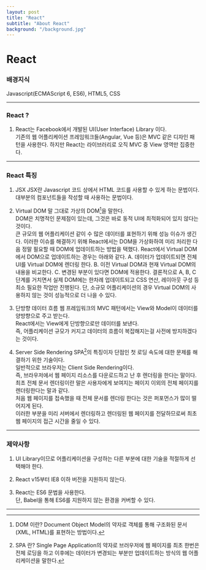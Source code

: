 ```yaml
---
layout: post
title: "React"
subtitle: "About React"
background: "/background.jpg"
---
```


# React

### 배경지식
Javascript(ECMAScript 6, ES6), HTML5, CSS

***

### React ?
1. React는 Facebook에서 개발된 UI(User Interface) Library 이다.  
기존의 웹 어플리케이션 프레임워크들(Angular, Vue 등)은 MVC 같은 디자인 패턴을 사용한다. 
하지만 React는 라이브러리로 오직 MVC 중 View 영역만 집중한다. 

***

### React 특징
1. JSX
JSX란 Javascript 코드 상에서 HTML 코드를 사용할 수 있게 하는 문법이다. 
대부분의 컴포넌트들을 작성할 때 사용하는 문법이다. 

2. Virtual DOM
말 그대로 가상의 DOM[^DOM]을 말한다.  
DOM은 치명적인 문제점이 있는데, 그것은 바로 동적 UI에 최적화되어 있지 않다는 것이다.  
큰 규모의 웹 어플리케이션 같이 수 많은 데이터를 표현하기 위해 성능 이슈가 생긴다. 
이러한 이슈를 해결하기 위해 React에서는 DOM을 가상화하여 미리 처리한 다음 정말 필요할 때 DOM에 업데이트하는 방법을 택했다. 
React에서 Virtual DOM에서 DOM으로 업데이트하는 경우는 아래와 같다. 
A. 데이터가 업데이트되면 전체 UI를 Virtual DOM에 렌더링 한다. 
B. 이전 Virtual DOM과 현재 Virtual DOM의 내용을 비교한다. 
C. 변경된 부분이 있다면 DOM에 적용한다. 
결론적으로 A, B, C 단계를 거치면서 실제 DOM에는 한차례 업데이트되고 CSS 연산, 레이아웃 구성 등 최소 필요한 작업만 진행된다. 
단, 소규모 어플리케이션의 경우 Virtual DOM의 사용하지 않는 것이 성능적으로 더 나을 수 있다. 

[^DOM]: DOM 이란? Document Object Model의 약자로 객체를 통해 구조화된 문서(XML, HTML)를 표현하는 방법이다. 

3. 단방향 데이터 흐름
웹 프레임워크의 MVC 패턴에서는 View와 Model이 데이터를 양방향으로 주고 받는다.  
React에서는 View에게 단방향으로만 데이터를 보낸다.  
즉, 어플리케이션 규모가 커지고 데이터의 흐름이 복잡해지는걸 사전에 방지하겠다는 것이다. 

4. Server Side Rendering
SPA[^SPA]의 특징이자 단점인 첫 로딩 속도에 대한 문제를 해결하기 위한 기술이다.  
일반적으로 브라우저는 Client Side Rendering이다.  
즉, 브라우저에서 웹 페이지 리소스를 다운로드하고 난 후 렌더링을 한다는 말이다.  
최초 전체 문서 렌더링이란 말은 사용자에게 보여지는 페이지 이외의 전체 페이지를 렌더링한다는 말과 같다.  
처음 웹 페이지를 접속했을 때 전체 문서를 렌더링 한다는 것은 퍼포먼스가 많이 떨어지게 된다.  
이러한 부분을 미리 서버에서 렌더링하고 렌더링된 웹 페이지를 전달하므로써 최초 웹 페이지의 접근 시간을 줄일 수 있다.  

[^SPA]: SPA 란? Single Page Application의 약자로 브러우저에 웹 페이지를 최초 한번은 전체 로딩을 하고 
이후에는 데이터가 변경되는 부분만 업데이트하는 방식의 웹 어플리케이션을 말한다. 

***

### 제약사항

1. UI Library이므로 어플리케이션을 구성하는 다른 부분에 대한 기술을 적절하게 선택해야 한다. 

2. React v15부터 IE8 이하 버전을 지원하지 않는다.  

3. React는 ES6 문법을 사용한다.  
단, Babel을 통해 ES6를 지원하지 않는 환경을 커버할 수 있다. 

***
